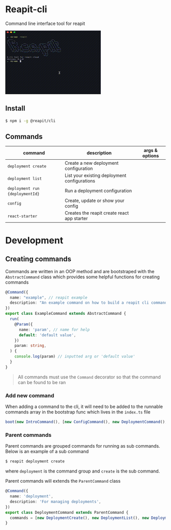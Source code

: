 # Reapit-cli
Command line interface tool for reapit 

![Deployment gif](reapit-deploy.gif)

## Install

```bash
$ npm i -g @reapit/cli
```

## Commands

command | description | args &amp; options
--- | --- | --- 
`deployment create` | Create a new deployment configuration | 
`deployment list` | List your existing deployment configurations | 
`deployment run {deploymentId}` | Run a deployment configuration | 
`config` | Create, update or show your config | 
`react-starter` | Creates the reapit create react app starter | 

# Development

## Creating commands

Commands are written in an OOP method and are bootstraped with the `AbstractCommand` class which provides some helpful functions for creating commands

```ts
@Command({
  name: "example", // reapit example
  description: "An example command on how to build a reapit cli command", // for the help option
})
export class ExampleCommand extends AbstractCommand {
  run(
    @Param({
      name: 'param', // name for help
      default: 'default value',
    })
    param: string,
  ) {
    console.log(param) // inputted arg or 'default value'
  }
}
```

> All commands must use the `Command` decorator so that the command can be found to be ran

### Add new command

When adding a command to the cli, it will need to be added to the runnable commands array in the bootstrap func which lives in the `index.ts` file

```ts
boot(new IntroCommand(), [new ConfigCommand(), new DeploymentCommand(), /* add new command here*/])
```

### Parent commands

Parent commands are grouped commands for running as sub commands. Below is an example of a sub command

```bash
$ reapit deployment create
```

where `deployment` is the command group and `create` is the sub command.

Parent commands will extends the `ParentCommand` class

```ts
@Command({
  name: 'deployment',
  description: 'For managing deployments',
})
export class DeploymentCommand extends ParentCommand {
  commands = [new DeploymentCreate(), new DeploymentList(), new DeploymentRun()]
}
```
